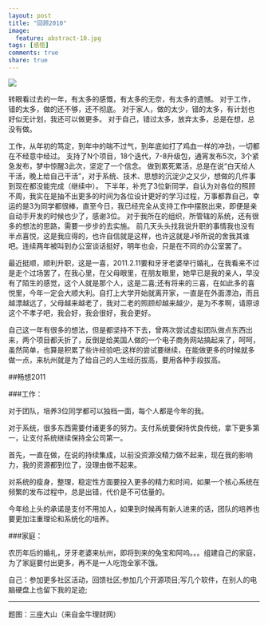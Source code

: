 ```yaml
---
layout: post
title: "回顾2010"
image:
  feature: abstract-10.jpg
tags: [感悟]
comments: true
share: true
---
```


![](http://pic.yupoo.com/peigen123_v/Eonj2q8I/rQs0X.jpg)


转眼看过去的一年，有太多的感慨，有太多的无奈，有太多的遗憾。
对于工作，错的太多，做的还不够，还不彻底。
对于家人，做的太少，错的太多，有计划也好似无计划，我还可以做更多。
对于自己，错过太多，放弃太多，总是在想，总没有做。

工作，从年初的笃定，到年中的喘不过气，到年底如打了鸡血一样的冲劲，一切都在不经意中经过。
支持了N个项目，18个迭代，7-8升级包，通宵发布5次，3个紧急发布，梦中惊醒3此次，坚定了一个信念。
做到累死累活，总是在说“白天给人干活，晚上给自己干活”，对于系统、技术、思想的沉淀少之又少，想做的几件事到现在都没能完成（继续中）。
下半年，补充了3位新同学，自认为对各位的照顾不周，我实在是抽不出更多的时间为各位设计更好的学习过程，万事都靠自己，幸运的是3为同学都很棒，直至今日，我已经完全从支持工作中摆脱出来，即便是亲自动手开发的时候也少了，感谢3位。
对于我所在的组织，所管辖的系统，还有很多的想法的思路，需要一步步的去实施。
前几天头头找我说升职的事情我也没有半点喜悦，这是我应得的，也许自信就是这样，也许这就是J爷所说的舍我其谁吧。连续两年被叫到办公室谈话挺好，明年也会，只是在不同的办公室罢了。

最近挺顺，顺利升职，这是一喜，2011.2.11要和牙牙老婆举行婚礼，在我看来不过是走个过场罢了，在我心里，在父母眼里，在朋友眼里，她早已是我的亲人，早没有了陌生的感觉，这个人就是那个人，这是二喜;还有将来的三喜，在如此多的喜悦里，今年一定会大顺大利。自打上大学开始就离开家，一直是在外面漂泊，而且越漂越远了，父母越来越老了，我对二老的照顾却越来越少，是为不孝啊，请原谅这个不孝子吧，我会好，我会很好，我会更好。

自己这一年有很多的想法，但是都坚持不下去，曾两次尝试虚拟团队做点东西出来，两个项目都夭折了，反倒是给美国人做的一个电子商务网站搞起来了，呵呵，虽然简单，也算是积累了些许经验吧;这样的尝试要继续，在能做更多的时候就多做一点，来杭州就是为了给自己的人生经历拔高，要用各种手段拔高。


##畅想2011

###工作：

对于团队，培养3位同学都可以独档一面，每个人都是今年的我。

对于系统，很多东西需要付诸更多的努力。支付系统要保持优良传统，拿下更多第一，让支付系统继续保持全公司第一。

首先，一直在做，在说的持续集成，以前没资源没精力做不起来，现在我的影响力，我的资源都到位了，没理由做不起来。

对系统的瘦身，整理，稳定性方面要投入更多的精力和时间，如果一个核心系统在频繁的发布过程中，总是出错，代价是不可估量的。

今年给上头的承诺是支付不用加人，如果到时候再有新人进来的话，团队的培养也要更加注重理论和系统化的培养。

###家庭：

农历年后的婚礼，牙牙老婆来杭州，即将到来的兔宝和阿呜。。。组建自己的家庭，为了家庭要付出更多，再不是一人吃饱全家不饿。

自己：参加更多社区活动，回馈社区;参加几个开源项目;写几个软件，在别人的电脑硬盘上也留下我的足迹;

---
题图：三座大山（来自金牛理财网）